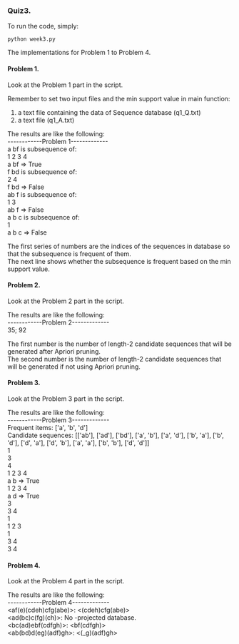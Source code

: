 ### Quiz3.
To run the code, simply:

    python week3.py

The implementations for Problem 1 to Problem 4.  
#### Problem 1.  
Look at the Problem 1 part in the script.  

Remember to set two input files and the min support value in main function:  
1. a text file containing the data of Sequence database (q1_Q.txt)  
2. a text file (q1_A.txt)  

The results are like the following:  
------------Problem 1-------------  
a bf is subsequence of:  
1 2 3 4  
a bf => True  
f bd is subsequence of:  
2 4  
f bd => False  
ab f is subsequence of:  
1 3  
ab f => False  
a b c is subsequence of:  
1  
a b c => False  

The first series of numbers are the indices of the sequences in database so that the subsequence is frequent of them.  
The next line shows whether the subsequence is frequent based on the min support value.  

#### Problem 2.  
Look at the Problem 2 part in the script.  

The results are like the following:  
------------Problem 2-------------    
35; 92  

The first number is the number of length-2 candidate sequences that will be generated after Apriori pruning.  
The second number is the number of length-2 candidate sequences that will be generated if not using Apriori pruning.  

#### Problem 3.
Look at the Problem 3 part in the script.  

The results are like the following:  
------------Problem 3-------------  
Frequent items: ['a', 'b', 'd']  
Candidate sequences: [['ab'], ['ad'], ['bd'], ['a', 'b'], ['a', 'd'], ['b', 'a'], ['b', 'd'], ['d', 'a'], ['d', 'b'], ['a', 'a'], ['b', 'b'], ['d', 'd']]  
1  
3  
4  
1 2 3 4  
a b => True  
1 2 3 4  
a d => True  
3  
3 4  
1  
1 2 3  
1  
3 4  
3 4  

#### Problem 4.  
Look at the Problem 4 part in the script.  

The results are like the following:  
------------Problem 4-------------  
<af(e)(cdeh)cfg(abe)>: <(cdeh)cfg(abe)>  
<ad(bc)c(fg)(ch)>: No <e>-projected database.  
<bc(ad)ebf(cdfgh)>: <bf(cdfgh)>  
<ab(bd)d(eg)(adf)gh>: <(_g)(adf)gh>  
